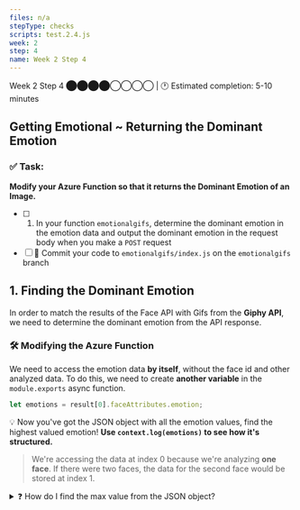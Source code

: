 ```yaml
---
files: n/a
stepType: checks
scripts: test.2.4.js
week: 2
step: 4
name: Week 2 Step 4
---
```


Week 2 Step 4 ⬤⬤⬤⬤◯◯◯◯ | 🕐 Estimated completion: 5-10 minutes

## Getting Emotional ~ Returning the Dominant Emotion

### ✅ Task:
**Modify your Azure Function so that it returns the Dominant Emotion of an Image.**
- [ ] 1. In your function `emotionalgifs`, determine the dominant emotion in the emotion data and output the dominant emotion in the request body when you make a `POST` request
- [ ] 🚀 Commit your code to `emotionalgifs/index.js` on the `emotionalgifs` branch

## 1. Finding the Dominant Emotion
In order to match the results of the Face API with Gifs from the **Giphy API**, we need to determine the dominant emotion from the API response.

### :hammer_and_wrench: Modifying the Azure Function
We need to access the emotion data **by itself**, without the face id and other analyzed data. To do this, we need to create **another variable** in the `module.exports` async function.

```js
let emotions = result[0].faceAttributes.emotion;
```
:bulb: Now you've got the JSON object with all the emotion values, find the highest valued emotion! **Use `context.log(emotions)` to see how it's structured.**
> We're accessing the data at index 0 because we're analyzing **one face**. If there were two faces, the data for the second face would be stored at index 1.

<details>
<summary>❓ How do I find the max value from the JSON object?</summary>
 </br>

Recall that the entire JSON response object looks like this: 
```js
{
  "result": [
    {
      "faceId": "a16f522d-0577-4e50-97cb-1feeef7aaf2e",
      "faceRectangle": {
        "top": 313,
        "left": 210,
        "width": 594,
        "height": 594
      },
      "faceAttributes": {
        "emotion": {
          "anger": 0,
          "contempt": 0,
          "disgust": 0,
          "fear": 0,
          "happiness": 1,
          "neutral": 0,
          "sadness": 0,
          "surprise": 0
        }
      }
    }
  ]
}

```
💡 The code that we want is the `emotion` part of the response, not the entire thing. 
- Therefore, we will use the previously created variable `emotions`, which stores:

```js
"emotion": {
          "anger": 0,
          "contempt": 0,
          "disgust": 0,
          "fear": 0,
          "happiness": 1,
          "neutral": 0,
          "sadness": 0,
          "surprise": 0
        }
```

> :bulb: In JSON, the **key** values are what you use to access the **value**. `{key: value}`, or in our case, `{emotion: value}`. If we wanted to access `happiness` from the `emotions` JSON, we can use `emotions["happiness"]`, which returns `1`.

In order to find the dominant emotion, we will need to find which key (anger, contempt, disgust, etc) has the highest respective value. In this example, we see that `happiness` has the highest value. Here are the steps to do this in code:

❗ **Overview:** 
- We will first set `maxValue` to 0. This will store the highest value (so far) in the emotionJSON. Since we havent started looking at each key/value in the JSON yet, we want any value in the JSON to replace this temporary 0.
- We will also declare a variable named `var main_emotion = "none"`. This is because we have not yet started looking at the the keys and values in the JSON yet.
- Then, we will need to look at each key in the emotions JSON, and check if its respective value is higher than the max value. 
- If `maxValue` is lower this key's value, then we look at the next key. However, if this key is larger than `maxValue` we will set `maxValue` equal to that key's value, and set `main_emotion` equal to that key (which is the emotion). 
- Then, we look at the next key, and the process repeats. 
Finally, after looking at every key, we will return `main_emotion`, because it will contain the emotion with the highest value, which is the dominant meotion. 

That giant paragraph written in JavaScript:
```js
function determine_main_emotion(emotionJSON) {
    var maxValue = 0; 
    var main_emotion = "none";

    for (var emo in emotionJSON) { 
        if (emotionJSON[emo] > maxValue) {
            maxValue = emotionJSON[emo];
            main_emotion = emo;
        }
    }
    return main_emotion
}
```
:bulb: We create this function `determine_main_emotion` outside of the `module.exports`. 

**Function Breakdown**
1. we first declare `maxValue` to 0 and set `main_emotion` to "none", like our overview said.
2. the fourth line is a *for-loop* in JavaScript. We are using this loop to look at EACH key in `emotionJSON` (which is the emotions json passed in). Each time this loop runs, `emo` will be set to anger, contempt, disgust, etc. 
3.  we then check if the value for the key in `emotionJSON` is greater than the current max value. If it is, then we set `maxValue` to be the new value in `emotionJSON[emo]`, which in the case of the key `happiness`, will be `maxValue = 1`, because `emotionJSON[emo]` evaluates to 1. We then set `main_emotion` equal to the `emo` key, which is (anger, contempt, disgust, etc). 
4. however, if the value for that key is NOT greater than `maxValue`, we do nothing and look at the next key.
5. this way, the return statement, which runs after the entire loop is done, will return the emotion with the highest value, which is `main_emotion`

- To access this function, we call `let main_emo_return = determine_main_emotion(emotions)`, passing in the `emotions` JSON object created earlier. 

3️⃣ Now, `main_emo_return` contains the dominant emotion! All we need to do is output `main_emo_return` when the function is called:

```js
context.res = {
        // status: 200, /* Defaults to 200 */
        body: main_emo_return
};
```
<br>
</details>

